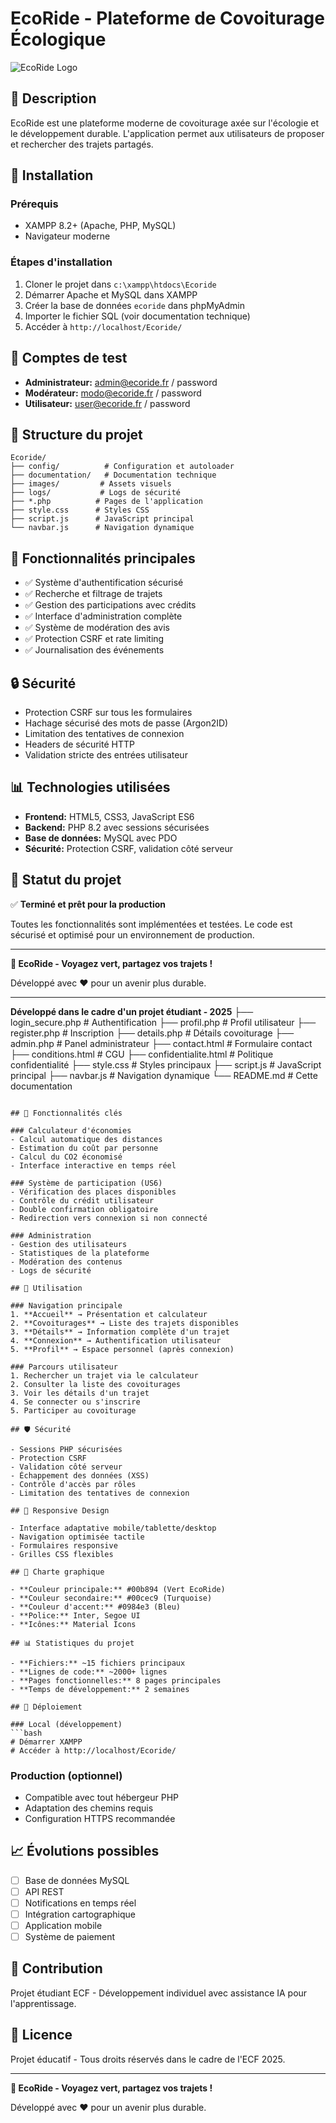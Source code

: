 # EcoRide - Plateforme de Covoiturage Écologique

![EcoRide Logo](https://img.shields.io/badge/EcoRide-2025-00b894?style=for-the-badge&logo=leaf&logoColor=white)

## 🚗 Description
EcoRide est une plateforme moderne de covoiturage axée sur l'écologie et le développement durable. L'application permet aux utilisateurs de proposer et rechercher des trajets partagés.

## 🔧 Installation

### Prérequis
- XAMPP 8.2+ (Apache, PHP, MySQL)
- Navigateur moderne

### Étapes d'installation
1. Cloner le projet dans `c:\xampp\htdocs\Ecoride`
2. Démarrer Apache et MySQL dans XAMPP
3. Créer la base de données `ecoride` dans phpMyAdmin
4. Importer le fichier SQL (voir documentation technique)
5. Accéder à `http://localhost/Ecoride/`

## 👥 Comptes de test
- **Administrateur:** admin@ecoride.fr / password
- **Modérateur:** modo@ecoride.fr / password  
- **Utilisateur:** user@ecoride.fr / password

## 📁 Structure du projet
```
Ecoride/
├── config/          # Configuration et autoloader
├── documentation/   # Documentation technique
├── images/         # Assets visuels
├── logs/           # Logs de sécurité
├── *.php          # Pages de l'application
├── style.css      # Styles CSS
├── script.js      # JavaScript principal
└── navbar.js      # Navigation dynamique
```

## 🚀 Fonctionnalités principales
- ✅ Système d'authentification sécurisé
- ✅ Recherche et filtrage de trajets
- ✅ Gestion des participations avec crédits
- ✅ Interface d'administration complète
- ✅ Système de modération des avis
- ✅ Protection CSRF et rate limiting
- ✅ Journalisation des événements

## 🔒 Sécurité
- Protection CSRF sur tous les formulaires
- Hachage sécurisé des mots de passe (Argon2ID)
- Limitation des tentatives de connexion
- Headers de sécurité HTTP
- Validation stricte des entrées utilisateur

## 📊 Technologies utilisées
- **Frontend:** HTML5, CSS3, JavaScript ES6
- **Backend:** PHP 8.2 avec sessions sécurisées
- **Base de données:** MySQL avec PDO
- **Sécurité:** Protection CSRF, validation côté serveur

## 🎯 Statut du projet
✅ **Terminé et prêt pour la production**

Toutes les fonctionnalités sont implémentées et testées. Le code est sécurisé et optimisé pour un environnement de production.

---

**🌱 EcoRide - Voyagez vert, partagez vos trajets !**

Développé avec ❤️ pour un avenir plus durable.

---

**Développé dans le cadre d'un projet étudiant - 2025**
├── login_secure.php         # Authentification
├── profil.php              # Profil utilisateur
├── register.php            # Inscription
├── details.php             # Détails covoiturage
├── admin.php               # Panel administrateur
├── contact.html            # Formulaire contact
├── conditions.html         # CGU
├── confidentialite.html    # Politique confidentialité
├── style.css              # Styles principaux
├── script.js              # JavaScript principal
├── navbar.js              # Navigation dynamique
└── README.md              # Cette documentation
```

## 🎯 Fonctionnalités clés

### Calculateur d'économies
- Calcul automatique des distances
- Estimation du coût par personne
- Calcul du CO2 économisé
- Interface interactive en temps réel

### Système de participation (US6)
- Vérification des places disponibles
- Contrôle du crédit utilisateur
- Double confirmation obligatoire
- Redirection vers connexion si non connecté

### Administration
- Gestion des utilisateurs
- Statistiques de la plateforme
- Modération des contenus
- Logs de sécurité

## 🔧 Utilisation

### Navigation principale
1. **Accueil** → Présentation et calculateur
2. **Covoiturages** → Liste des trajets disponibles
3. **Détails** → Information complète d'un trajet
4. **Connexion** → Authentification utilisateur
5. **Profil** → Espace personnel (après connexion)

### Parcours utilisateur
1. Rechercher un trajet via le calculateur
2. Consulter la liste des covoiturages
3. Voir les détails d'un trajet
4. Se connecter ou s'inscrire
5. Participer au covoiturage

## 🛡️ Sécurité

- Sessions PHP sécurisées
- Protection CSRF
- Validation côté serveur
- Échappement des données (XSS)
- Contrôle d'accès par rôles
- Limitation des tentatives de connexion

## 📱 Responsive Design

- Interface adaptative mobile/tablette/desktop
- Navigation optimisée tactile
- Formulaires responsive
- Grilles CSS flexibles

## 🎨 Charte graphique

- **Couleur principale:** #00b894 (Vert EcoRide)
- **Couleur secondaire:** #00cec9 (Turquoise)
- **Couleur d'accent:** #0984e3 (Bleu)
- **Police:** Inter, Segoe UI
- **Icônes:** Material Icons

## 📊 Statistiques du projet

- **Fichiers:** ~15 fichiers principaux
- **Lignes de code:** ~2000+ lignes
- **Pages fonctionnelles:** 8 pages principales
- **Temps de développement:** 2 semaines

## 🚀 Déploiement

### Local (développement)
```bash
# Démarrer XAMPP
# Accéder à http://localhost/Ecoride/
```

### Production (optionnel)
- Compatible avec tout hébergeur PHP
- Adaptation des chemins requis
- Configuration HTTPS recommandée

## 📈 Évolutions possibles

- [ ] Base de données MySQL
- [ ] API REST
- [ ] Notifications en temps réel
- [ ] Intégration cartographique
- [ ] Application mobile
- [ ] Système de paiement

## 🤝 Contribution

Projet étudiant ECF - Développement individuel avec assistance IA pour l'apprentissage.

## 📄 Licence

Projet éducatif - Tous droits réservés dans le cadre de l'ECF 2025.

---

**🌱 EcoRide - Voyagez vert, partagez vos trajets !**

Développé avec ❤️ pour un avenir plus durable.
